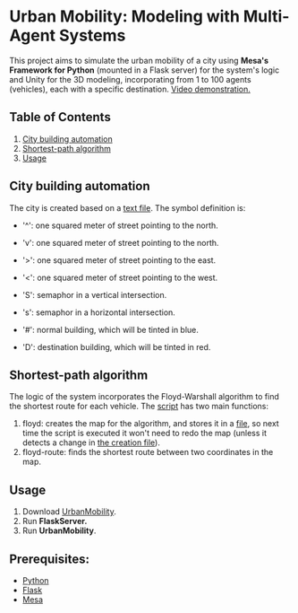 # Urban Mobility: Modeling with Multi-Agent Systems
This project aims to simulate the urban mobility of a city using **Mesa's Framework for Python** (mounted in a Flask server) for the system's logic and Unity for the 3D modeling, incorporating from 1 to 100 agents (vehicles), each with a specific destination. [Video demonstration.](https://youtu.be/I9mrDMuF6wc)

## Table of Contents
1. [City building automation](https://github.com/ricardoalonsomx/urban-mobility/#city-building-automation)
2. [Shortest-path algorithm](https://github.com/ricardoalonsomx/urban-mobility/#shortest-path-algorithm)
3. [Usage](https://github.com/ricardoalonsomx/urban-mobility#usage)

## City building automation
The city is created based on a [text file](/Flask/base.txt). The symbol definition is:
- '^': one squared meter of street pointing to the north.
- 'v': one squared meter of street pointing to the north.
- '>': one squared meter of street pointing to the east.
- '<': one squared meter of street pointing to the west.

- 'S': semaphor in a vertical intersection.
- 's': semaphor in a horizontal intersection.

- '#': normal building, which will be tinted in blue.
- 'D': destination building, which will be tinted in red.

## Shortest-path algorithm
The logic of the system incorporates the Floyd-Warshall algorithm to find the shortest route for each vehicle. The [script](/Flask/floyd_warshall.py) has two main functions:
1. floyd: creates the map for the algorithm, and stores it in a [file](/Flask/floyd_map.py), so next time the script is executed it won't need to redo the map (unless it detects a change in [the creation file](/Flask/base.txt)).
2. floyd-route: finds the shortest route between two coordinates in the map.

## Usage
1. Download [UrbanMobility](https://github.com/ricardoalonsomx/urban-mobility/releases).
2. Run **FlaskServer.**
3. Run **UrbanMobility**.

## Prerequisites:
- [Python](https://www.python.org/downloads/)
- [Flask](https://flask.palletsprojects.com/en/2.3.x/installation/)
- [Mesa](https://pypi.org/project/Mesa/)
